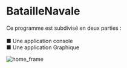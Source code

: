 # BatailleNavale
Ce programme est subdivisé en deux parties :  
<br>
■ Une application console 
<br>
■ Une application Graphique

![home_frame](https://user-images.githubusercontent.com/54578394/102655446-9feb3080-4172-11eb-83b2-18d923e3f795.png)
